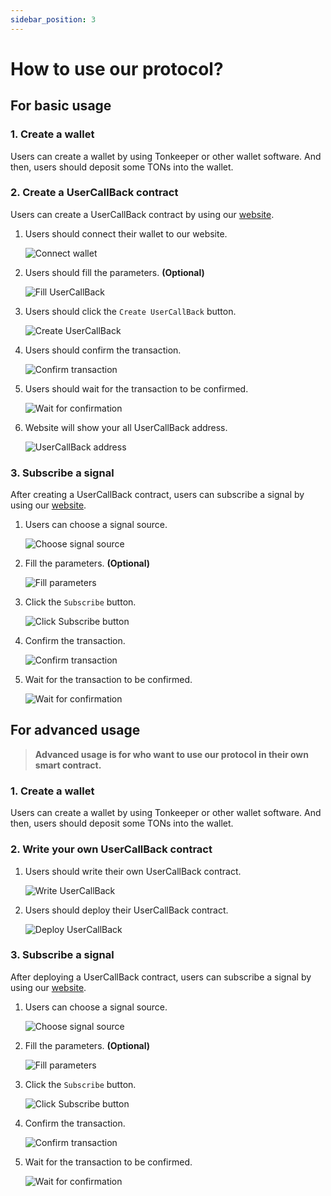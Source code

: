 ```yaml
---
sidebar_position: 3
---
```


# How to use our protocol?

## **For basic usage**

### 1. Create a wallet

Users can create a wallet by using Tonkeeper or other wallet software. And then, users should deposit some TONs into the wallet.

### 2. Create a UserCallBack contract

Users can create a UserCallBack contract by using our [website](https://eventon.com/).

1. Users should connect their wallet to our website.

   ![Connect wallet](/img/logo.svg)

2. Users should fill the parameters. **(Optional)**

   ![Fill UserCallBack](/img/logo.svg)

3. Users should click the `Create UserCallBack` button.

   ![Create UserCallBack](/img/logo.svg)

4. Users should confirm the transaction.

   ![Confirm transaction](/img/logo.svg)

5. Users should wait for the transaction to be confirmed.

   ![Wait for confirmation](/img/logo.svg)

6. Website will show your all UserCallBack address.

   ![UserCallBack address](/img/logo.svg)

### 3. Subscribe a signal

After creating a UserCallBack contract, users can subscribe a signal by using our [website](https://eventon.com/).

1. Users can choose a signal source.

   ![Choose signal source](/img/logo.svg)

2. Fill the parameters. **(Optional)**

   ![Fill parameters](/img/logo.svg)

3. Click the `Subscribe` button.

   ![Click Subscribe button](/img/logo.svg)

4. Confirm the transaction.

   ![Confirm transaction](/img/logo.svg)

5. Wait for the transaction to be confirmed.

   ![Wait for confirmation](/img/logo.svg)

## **For advanced usage**

> **Advanced usage is for who want to use our protocol in their own smart contract.**

### 1. Create a wallet

Users can create a wallet by using Tonkeeper or other wallet software. And then, users should deposit some TONs into the wallet.

### 2. Write your own UserCallBack contract

1. Users should write their own UserCallBack contract.

   ![Write UserCallBack](/img/logo.svg)

2. Users should deploy their UserCallBack contract.

   ![Deploy UserCallBack](/img/logo.svg)

### 3. Subscribe a signal

After deploying a UserCallBack contract, users can subscribe a signal by using our [website](https://eventon.com/).

1. Users can choose a signal source.

   ![Choose signal source](/img/logo.svg)

2. Fill the parameters. **(Optional)**

   ![Fill parameters](/img/logo.svg)

3. Click the `Subscribe` button.

   ![Click Subscribe button](/img/logo.svg)

4. Confirm the transaction.

   ![Confirm transaction](/img/logo.svg)

5. Wait for the transaction to be confirmed.

   ![Wait for confirmation](/img/logo.svg)

